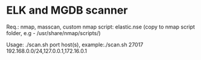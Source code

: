 # ELK and MGDB scanner

Req.: nmap, masscan, custom nmap script: elastic.nse (copy to nmap script folder, e.g - /usr/share/nmap/scripts/)

Usage:  ./scan.sh port host(s), example:./scan.sh 27017 192.168.0.0/24,127.0.0.1,172.16.0.1


